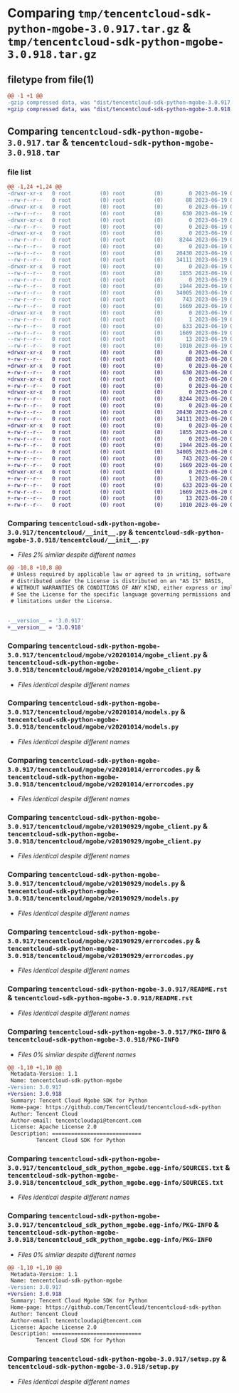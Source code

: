 # Comparing `tmp/tencentcloud-sdk-python-mgobe-3.0.917.tar.gz` & `tmp/tencentcloud-sdk-python-mgobe-3.0.918.tar.gz`

## filetype from file(1)

```diff
@@ -1 +1 @@
-gzip compressed data, was "dist/tencentcloud-sdk-python-mgobe-3.0.917.tar", last modified: Mon Jun 19 00:29:06 2023, max compression
+gzip compressed data, was "dist/tencentcloud-sdk-python-mgobe-3.0.918.tar", last modified: Tue Jun 20 02:44:10 2023, max compression
```

## Comparing `tencentcloud-sdk-python-mgobe-3.0.917.tar` & `tencentcloud-sdk-python-mgobe-3.0.918.tar`

### file list

```diff
@@ -1,24 +1,24 @@
-drwxr-xr-x   0 root         (0) root         (0)        0 2023-06-19 00:29:06.000000 tencentcloud-sdk-python-mgobe-3.0.917/
--rw-r--r--   0 root         (0) root         (0)       88 2023-06-19 00:29:06.000000 tencentcloud-sdk-python-mgobe-3.0.917/setup.cfg
-drwxr-xr-x   0 root         (0) root         (0)        0 2023-06-19 00:29:06.000000 tencentcloud-sdk-python-mgobe-3.0.917/tencentcloud/
--rw-r--r--   0 root         (0) root         (0)      630 2023-06-19 00:29:06.000000 tencentcloud-sdk-python-mgobe-3.0.917/tencentcloud/__init__.py
-drwxr-xr-x   0 root         (0) root         (0)        0 2023-06-19 00:29:06.000000 tencentcloud-sdk-python-mgobe-3.0.917/tencentcloud/mgobe/
--rw-r--r--   0 root         (0) root         (0)        0 2023-06-19 00:29:06.000000 tencentcloud-sdk-python-mgobe-3.0.917/tencentcloud/mgobe/__init__.py
-drwxr-xr-x   0 root         (0) root         (0)        0 2023-06-19 00:29:06.000000 tencentcloud-sdk-python-mgobe-3.0.917/tencentcloud/mgobe/v20201014/
--rw-r--r--   0 root         (0) root         (0)     8244 2023-06-19 00:29:06.000000 tencentcloud-sdk-python-mgobe-3.0.917/tencentcloud/mgobe/v20201014/mgobe_client.py
--rw-r--r--   0 root         (0) root         (0)        0 2023-06-19 00:29:06.000000 tencentcloud-sdk-python-mgobe-3.0.917/tencentcloud/mgobe/v20201014/__init__.py
--rw-r--r--   0 root         (0) root         (0)    20430 2023-06-19 00:29:06.000000 tencentcloud-sdk-python-mgobe-3.0.917/tencentcloud/mgobe/v20201014/models.py
--rw-r--r--   0 root         (0) root         (0)    34111 2023-06-19 00:29:06.000000 tencentcloud-sdk-python-mgobe-3.0.917/tencentcloud/mgobe/v20201014/errorcodes.py
-drwxr-xr-x   0 root         (0) root         (0)        0 2023-06-19 00:29:06.000000 tencentcloud-sdk-python-mgobe-3.0.917/tencentcloud/mgobe/v20190929/
--rw-r--r--   0 root         (0) root         (0)     1855 2023-06-19 00:29:06.000000 tencentcloud-sdk-python-mgobe-3.0.917/tencentcloud/mgobe/v20190929/mgobe_client.py
--rw-r--r--   0 root         (0) root         (0)        0 2023-06-19 00:29:06.000000 tencentcloud-sdk-python-mgobe-3.0.917/tencentcloud/mgobe/v20190929/__init__.py
--rw-r--r--   0 root         (0) root         (0)     1944 2023-06-19 00:29:06.000000 tencentcloud-sdk-python-mgobe-3.0.917/tencentcloud/mgobe/v20190929/models.py
--rw-r--r--   0 root         (0) root         (0)    34005 2023-06-19 00:29:06.000000 tencentcloud-sdk-python-mgobe-3.0.917/tencentcloud/mgobe/v20190929/errorcodes.py
--rw-r--r--   0 root         (0) root         (0)      743 2023-06-19 00:29:06.000000 tencentcloud-sdk-python-mgobe-3.0.917/README.rst
--rw-r--r--   0 root         (0) root         (0)     1669 2023-06-19 00:29:06.000000 tencentcloud-sdk-python-mgobe-3.0.917/PKG-INFO
-drwxr-xr-x   0 root         (0) root         (0)        0 2023-06-19 00:29:06.000000 tencentcloud-sdk-python-mgobe-3.0.917/tencentcloud_sdk_python_mgobe.egg-info/
--rw-r--r--   0 root         (0) root         (0)        1 2023-06-19 00:29:06.000000 tencentcloud-sdk-python-mgobe-3.0.917/tencentcloud_sdk_python_mgobe.egg-info/dependency_links.txt
--rw-r--r--   0 root         (0) root         (0)      633 2023-06-19 00:29:06.000000 tencentcloud-sdk-python-mgobe-3.0.917/tencentcloud_sdk_python_mgobe.egg-info/SOURCES.txt
--rw-r--r--   0 root         (0) root         (0)     1669 2023-06-19 00:29:06.000000 tencentcloud-sdk-python-mgobe-3.0.917/tencentcloud_sdk_python_mgobe.egg-info/PKG-INFO
--rw-r--r--   0 root         (0) root         (0)       13 2023-06-19 00:29:06.000000 tencentcloud-sdk-python-mgobe-3.0.917/tencentcloud_sdk_python_mgobe.egg-info/top_level.txt
--rw-r--r--   0 root         (0) root         (0)     1010 2023-06-19 00:29:06.000000 tencentcloud-sdk-python-mgobe-3.0.917/setup.py
+drwxr-xr-x   0 root         (0) root         (0)        0 2023-06-20 02:44:10.000000 tencentcloud-sdk-python-mgobe-3.0.918/
+-rw-r--r--   0 root         (0) root         (0)       88 2023-06-20 02:44:10.000000 tencentcloud-sdk-python-mgobe-3.0.918/setup.cfg
+drwxr-xr-x   0 root         (0) root         (0)        0 2023-06-20 02:44:10.000000 tencentcloud-sdk-python-mgobe-3.0.918/tencentcloud/
+-rw-r--r--   0 root         (0) root         (0)      630 2023-06-20 02:44:10.000000 tencentcloud-sdk-python-mgobe-3.0.918/tencentcloud/__init__.py
+drwxr-xr-x   0 root         (0) root         (0)        0 2023-06-20 02:44:10.000000 tencentcloud-sdk-python-mgobe-3.0.918/tencentcloud/mgobe/
+-rw-r--r--   0 root         (0) root         (0)        0 2023-06-20 02:44:10.000000 tencentcloud-sdk-python-mgobe-3.0.918/tencentcloud/mgobe/__init__.py
+drwxr-xr-x   0 root         (0) root         (0)        0 2023-06-20 02:44:10.000000 tencentcloud-sdk-python-mgobe-3.0.918/tencentcloud/mgobe/v20201014/
+-rw-r--r--   0 root         (0) root         (0)     8244 2023-06-20 02:44:10.000000 tencentcloud-sdk-python-mgobe-3.0.918/tencentcloud/mgobe/v20201014/mgobe_client.py
+-rw-r--r--   0 root         (0) root         (0)        0 2023-06-20 02:44:10.000000 tencentcloud-sdk-python-mgobe-3.0.918/tencentcloud/mgobe/v20201014/__init__.py
+-rw-r--r--   0 root         (0) root         (0)    20430 2023-06-20 02:44:10.000000 tencentcloud-sdk-python-mgobe-3.0.918/tencentcloud/mgobe/v20201014/models.py
+-rw-r--r--   0 root         (0) root         (0)    34111 2023-06-20 02:44:10.000000 tencentcloud-sdk-python-mgobe-3.0.918/tencentcloud/mgobe/v20201014/errorcodes.py
+drwxr-xr-x   0 root         (0) root         (0)        0 2023-06-20 02:44:10.000000 tencentcloud-sdk-python-mgobe-3.0.918/tencentcloud/mgobe/v20190929/
+-rw-r--r--   0 root         (0) root         (0)     1855 2023-06-20 02:44:10.000000 tencentcloud-sdk-python-mgobe-3.0.918/tencentcloud/mgobe/v20190929/mgobe_client.py
+-rw-r--r--   0 root         (0) root         (0)        0 2023-06-20 02:44:10.000000 tencentcloud-sdk-python-mgobe-3.0.918/tencentcloud/mgobe/v20190929/__init__.py
+-rw-r--r--   0 root         (0) root         (0)     1944 2023-06-20 02:44:10.000000 tencentcloud-sdk-python-mgobe-3.0.918/tencentcloud/mgobe/v20190929/models.py
+-rw-r--r--   0 root         (0) root         (0)    34005 2023-06-20 02:44:10.000000 tencentcloud-sdk-python-mgobe-3.0.918/tencentcloud/mgobe/v20190929/errorcodes.py
+-rw-r--r--   0 root         (0) root         (0)      743 2023-06-20 02:44:10.000000 tencentcloud-sdk-python-mgobe-3.0.918/README.rst
+-rw-r--r--   0 root         (0) root         (0)     1669 2023-06-20 02:44:10.000000 tencentcloud-sdk-python-mgobe-3.0.918/PKG-INFO
+drwxr-xr-x   0 root         (0) root         (0)        0 2023-06-20 02:44:10.000000 tencentcloud-sdk-python-mgobe-3.0.918/tencentcloud_sdk_python_mgobe.egg-info/
+-rw-r--r--   0 root         (0) root         (0)        1 2023-06-20 02:44:10.000000 tencentcloud-sdk-python-mgobe-3.0.918/tencentcloud_sdk_python_mgobe.egg-info/dependency_links.txt
+-rw-r--r--   0 root         (0) root         (0)      633 2023-06-20 02:44:10.000000 tencentcloud-sdk-python-mgobe-3.0.918/tencentcloud_sdk_python_mgobe.egg-info/SOURCES.txt
+-rw-r--r--   0 root         (0) root         (0)     1669 2023-06-20 02:44:10.000000 tencentcloud-sdk-python-mgobe-3.0.918/tencentcloud_sdk_python_mgobe.egg-info/PKG-INFO
+-rw-r--r--   0 root         (0) root         (0)       13 2023-06-20 02:44:10.000000 tencentcloud-sdk-python-mgobe-3.0.918/tencentcloud_sdk_python_mgobe.egg-info/top_level.txt
+-rw-r--r--   0 root         (0) root         (0)     1010 2023-06-20 02:44:10.000000 tencentcloud-sdk-python-mgobe-3.0.918/setup.py
```

### Comparing `tencentcloud-sdk-python-mgobe-3.0.917/tencentcloud/__init__.py` & `tencentcloud-sdk-python-mgobe-3.0.918/tencentcloud/__init__.py`

 * *Files 2% similar despite different names*

```diff
@@ -10,8 +10,8 @@
 # Unless required by applicable law or agreed to in writing, software
 # distributed under the License is distributed on an "AS IS" BASIS,
 # WITHOUT WARRANTIES OR CONDITIONS OF ANY KIND, either express or implied.
 # See the License for the specific language governing permissions and
 # limitations under the License.
 
 
-__version__ = '3.0.917'
+__version__ = '3.0.918'
```

### Comparing `tencentcloud-sdk-python-mgobe-3.0.917/tencentcloud/mgobe/v20201014/mgobe_client.py` & `tencentcloud-sdk-python-mgobe-3.0.918/tencentcloud/mgobe/v20201014/mgobe_client.py`

 * *Files identical despite different names*

### Comparing `tencentcloud-sdk-python-mgobe-3.0.917/tencentcloud/mgobe/v20201014/models.py` & `tencentcloud-sdk-python-mgobe-3.0.918/tencentcloud/mgobe/v20201014/models.py`

 * *Files identical despite different names*

### Comparing `tencentcloud-sdk-python-mgobe-3.0.917/tencentcloud/mgobe/v20201014/errorcodes.py` & `tencentcloud-sdk-python-mgobe-3.0.918/tencentcloud/mgobe/v20201014/errorcodes.py`

 * *Files identical despite different names*

### Comparing `tencentcloud-sdk-python-mgobe-3.0.917/tencentcloud/mgobe/v20190929/mgobe_client.py` & `tencentcloud-sdk-python-mgobe-3.0.918/tencentcloud/mgobe/v20190929/mgobe_client.py`

 * *Files identical despite different names*

### Comparing `tencentcloud-sdk-python-mgobe-3.0.917/tencentcloud/mgobe/v20190929/models.py` & `tencentcloud-sdk-python-mgobe-3.0.918/tencentcloud/mgobe/v20190929/models.py`

 * *Files identical despite different names*

### Comparing `tencentcloud-sdk-python-mgobe-3.0.917/tencentcloud/mgobe/v20190929/errorcodes.py` & `tencentcloud-sdk-python-mgobe-3.0.918/tencentcloud/mgobe/v20190929/errorcodes.py`

 * *Files identical despite different names*

### Comparing `tencentcloud-sdk-python-mgobe-3.0.917/README.rst` & `tencentcloud-sdk-python-mgobe-3.0.918/README.rst`

 * *Files identical despite different names*

### Comparing `tencentcloud-sdk-python-mgobe-3.0.917/PKG-INFO` & `tencentcloud-sdk-python-mgobe-3.0.918/PKG-INFO`

 * *Files 0% similar despite different names*

```diff
@@ -1,10 +1,10 @@
 Metadata-Version: 1.1
 Name: tencentcloud-sdk-python-mgobe
-Version: 3.0.917
+Version: 3.0.918
 Summary: Tencent Cloud Mgobe SDK for Python
 Home-page: https://github.com/TencentCloud/tencentcloud-sdk-python
 Author: Tencent Cloud
 Author-email: tencentcloudapi@tencent.com
 License: Apache License 2.0
 Description: ============================
         Tencent Cloud SDK for Python
```

### Comparing `tencentcloud-sdk-python-mgobe-3.0.917/tencentcloud_sdk_python_mgobe.egg-info/SOURCES.txt` & `tencentcloud-sdk-python-mgobe-3.0.918/tencentcloud_sdk_python_mgobe.egg-info/SOURCES.txt`

 * *Files identical despite different names*

### Comparing `tencentcloud-sdk-python-mgobe-3.0.917/tencentcloud_sdk_python_mgobe.egg-info/PKG-INFO` & `tencentcloud-sdk-python-mgobe-3.0.918/tencentcloud_sdk_python_mgobe.egg-info/PKG-INFO`

 * *Files 0% similar despite different names*

```diff
@@ -1,10 +1,10 @@
 Metadata-Version: 1.1
 Name: tencentcloud-sdk-python-mgobe
-Version: 3.0.917
+Version: 3.0.918
 Summary: Tencent Cloud Mgobe SDK for Python
 Home-page: https://github.com/TencentCloud/tencentcloud-sdk-python
 Author: Tencent Cloud
 Author-email: tencentcloudapi@tencent.com
 License: Apache License 2.0
 Description: ============================
         Tencent Cloud SDK for Python
```

### Comparing `tencentcloud-sdk-python-mgobe-3.0.917/setup.py` & `tencentcloud-sdk-python-mgobe-3.0.918/setup.py`

 * *Files identical despite different names*

